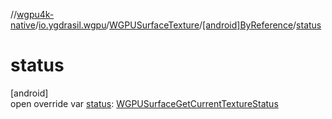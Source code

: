 //[wgpu4k-native](../../../../index.md)/[io.ygdrasil.wgpu](../../index.md)/[WGPUSurfaceTexture](../index.md)/[[android]ByReference](index.md)/[status](status.md)

# status

[android]\
open override var [status](status.md): [WGPUSurfaceGetCurrentTextureStatus](../../-w-g-p-u-surface-get-current-texture-status/index.md)